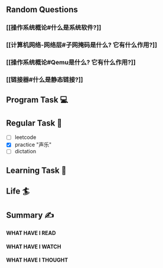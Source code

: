 ## Random Questions
### [[操作系统概论#什么是系统软件?]]

### [[计算机网络-网络层#子网掩码是什么? 它有什么作用?]]

### [[操作系统概论#Qemu是什么? 它有什么作用?]]

### [[链接器#什么是静态链接?]]



## Program Task  💻

## Regular Task  🤡
- [ ] leetcode
- [x] practice "声乐"
- [ ] dictation

## Learning Task 🎯

## Life 🏄

## Summary ✍
####  WHAT HAVE I READ

#### WHAT HAVE I WATCH

#### WHAT HAVE I THOUGHT
